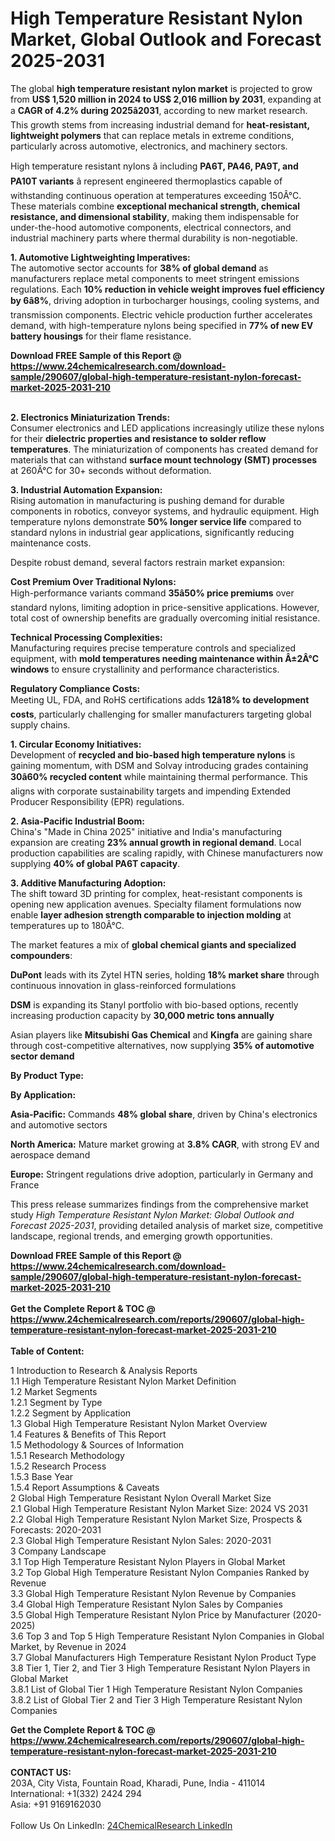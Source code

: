 <h1>High Temperature Resistant Nylon Market, Global Outlook and Forecast 2025-2031</h1><p>The global <strong>high temperature resistant nylon market</strong> is projected to grow from <strong>US$ 1,520 million in 2024 to US$ 2,016 million by 2031</strong>, expanding at a <strong>CAGR of 4.2% during 2025â2031</strong>, according to new market research. This growth stems from increasing industrial demand for <strong>heat-resistant, lightweight polymers</strong> that can replace metals in extreme conditions, particularly across automotive, electronics, and machinery sectors.</p><p>High temperature resistant nylons â including <strong>PA6T, PA46, PA9T, and PA10T variants</strong> â represent engineered thermoplastics capable of withstanding continuous operation at temperatures exceeding 150Â°C. These materials combine <strong>exceptional mechanical strength, chemical resistance, and dimensional stability</strong>, making them indispensable for under-the-hood automotive components, electrical connectors, and industrial machinery parts where thermal durability is non-negotiable.</p><p><strong>1. Automotive Lightweighting Imperatives:</strong><br>
The automotive sector accounts for <strong>38% of global demand</strong> as manufacturers replace metal components to meet stringent emissions regulations. Each <strong>10% reduction in vehicle weight improves fuel efficiency by 6â8%</strong>, driving adoption in turbocharger housings, cooling systems, and transmission components. Electric vehicle production further accelerates demand, with high-temperature nylons being specified in <strong>77% of new EV battery housings</strong> for their flame resistance.</p><div><b>Download FREE Sample of this Report @ 
            <a href="https://www.24chemicalresearch.com/download-sample/290607/global-high-temperature-resistant-nylon-forecast-market-2025-2031-210">
            https://www.24chemicalresearch.com/download-sample/290607/global-high-temperature-resistant-nylon-forecast-market-2025-2031-210</a></b></div><br><p><strong>2. Electronics Miniaturization Trends:</strong><br>
Consumer electronics and LED applications increasingly utilize these nylons for their <strong>dielectric properties and resistance to solder reflow temperatures</strong>. The miniaturization of components has created demand for materials that can withstand <strong>surface mount technology (SMT) processes</strong> at 260Â°C for 30+ seconds without deformation.</p><p><strong>3. Industrial Automation Expansion:</strong><br>
Rising automation in manufacturing is pushing demand for durable components in robotics, conveyor systems, and hydraulic equipment. High temperature nylons demonstrate <strong>50% longer service life</strong> compared to standard nylons in industrial gear applications, significantly reducing maintenance costs.</p><p>Despite robust demand, several factors restrain market expansion:</p><p><strong>Cost Premium Over Traditional Nylons:</strong><br>
	High-performance variants command <strong>35â50% price premiums</strong> over standard nylons, limiting adoption in price-sensitive applications. However, total cost of ownership benefits are gradually overcoming initial resistance.</p><p><strong>Technical Processing Complexities:</strong><br>
	Manufacturing requires precise temperature controls and specialized equipment, with <strong>mold temperatures needing maintenance within Â±2Â°C windows</strong> to ensure crystallinity and performance characteristics.</p><p><strong>Regulatory Compliance Costs:</strong><br>
	Meeting UL, FDA, and RoHS certifications adds <strong>12â18% to development costs</strong>, particularly challenging for smaller manufacturers targeting global supply chains.</p><p><strong>1. Circular Economy Initiatives:</strong><br>
Development of <strong>recycled and bio-based high temperature nylons</strong> is gaining momentum, with DSM and Solvay introducing grades containing <strong>30â60% recycled content</strong> while maintaining thermal performance. This aligns with corporate sustainability targets and impending Extended Producer Responsibility (EPR) regulations.</p><p><strong>2. Asia-Pacific Industrial Boom:</strong><br>
China's "Made in China 2025" initiative and India's manufacturing expansion are creating <strong>23% annual growth in regional demand</strong>. Local production capabilities are scaling rapidly, with Chinese manufacturers now supplying <strong>40% of global PA6T capacity</strong>.</p><p><strong>3. Additive Manufacturing Adoption:</strong><br>
The shift toward 3D printing for complex, heat-resistant components is opening new application avenues. Specialty filament formulations now enable <strong>layer adhesion strength comparable to injection molding</strong> at temperatures up to 180Â°C.</p><p>The market features a mix of <strong>global chemical giants and specialized compounders</strong>:</p><p><strong>DuPont</strong> leads with its Zytel HTN series, holding <strong>18% market share</strong> through continuous innovation in glass-reinforced formulations</p><p><strong>DSM</strong> is expanding its Stanyl portfolio with bio-based options, recently increasing production capacity by <strong>30,000 metric tons annually</strong></p><p>Asian players like <strong>Mitsubishi Gas Chemical</strong> and <strong>Kingfa</strong> are gaining share through cost-competitive alternatives, now supplying <strong>35% of automotive sector demand</strong></p><p><strong>By Product Type:</strong></p><p><strong>By Application:</strong></p><p><strong>Asia-Pacific:</strong> Commands <strong>48% global share</strong>, driven by China's electronics and automotive sectors</p><p><strong>North America:</strong> Mature market growing at <strong>3.8% CAGR</strong>, with strong EV and aerospace demand</p><p><strong>Europe:</strong> Stringent regulations drive adoption, particularly in Germany and France</p><p>This press release summarizes findings from the comprehensive market study <em>High Temperature Resistant Nylon Market: Global Outlook and Forecast 2025-2031</em>, providing detailed analysis of market size, competitive landscape, regional trends, and emerging growth opportunities.</p><div><b>Download FREE Sample of this Report @ 
            <a href="https://www.24chemicalresearch.com/download-sample/290607/global-high-temperature-resistant-nylon-forecast-market-2025-2031-210">
            https://www.24chemicalresearch.com/download-sample/290607/global-high-temperature-resistant-nylon-forecast-market-2025-2031-210</a></b></div><br><div><b>Get the Complete Report & TOC @ 
            <a href="https://www.24chemicalresearch.com/reports/290607/global-high-temperature-resistant-nylon-forecast-market-2025-2031-210">
            https://www.24chemicalresearch.com/reports/290607/global-high-temperature-resistant-nylon-forecast-market-2025-2031-210</a></b></div><br>
            <b>Table of Content:</b><p>1 Introduction to Research & Analysis Reports<br />
 1.1 High Temperature Resistant Nylon Market Definition<br />
 1.2 Market Segments<br />
 1.2.1 Segment by Type<br />
 1.2.2 Segment by Application<br />
 1.3 Global High Temperature Resistant Nylon Market Overview<br />
 1.4 Features & Benefits of This Report<br />
 1.5 Methodology & Sources of Information<br />
 1.5.1 Research Methodology<br />
 1.5.2 Research Process<br />
 1.5.3 Base Year<br />
 1.5.4 Report Assumptions & Caveats<br />
2 Global High Temperature Resistant Nylon Overall Market Size<br />
 2.1 Global High Temperature Resistant Nylon Market Size: 2024 VS 2031<br />
 2.2 Global High Temperature Resistant Nylon Market Size, Prospects & Forecasts: 2020-2031<br />
 2.3 Global High Temperature Resistant Nylon Sales: 2020-2031<br />
3 Company Landscape<br />
 3.1 Top High Temperature Resistant Nylon Players in Global Market<br />
 3.2 Top Global High Temperature Resistant Nylon Companies Ranked by Revenue<br />
 3.3 Global High Temperature Resistant Nylon Revenue by Companies<br />
 3.4 Global High Temperature Resistant Nylon Sales by Companies<br />
 3.5 Global High Temperature Resistant Nylon Price by Manufacturer (2020-2025)<br />
 3.6 Top 3 and Top 5 High Temperature Resistant Nylon Companies in Global Market, by Revenue in 2024<br />
 3.7 Global Manufacturers High Temperature Resistant Nylon Product Type<br />
 3.8 Tier 1, Tier 2, and Tier 3 High Temperature Resistant Nylon Players in Global Market<br />
 3.8.1 List of Global Tier 1 High Temperature Resistant Nylon Companies<br />
 3.8.2 List of Global Tier 2 and Tier 3 High Temperature Resistant Nylon Companies</p><div><b>Get the Complete Report & TOC @ 
            <a href="https://www.24chemicalresearch.com/reports/290607/global-high-temperature-resistant-nylon-forecast-market-2025-2031-210">
            https://www.24chemicalresearch.com/reports/290607/global-high-temperature-resistant-nylon-forecast-market-2025-2031-210</a></b></div><br><b>CONTACT US:</b><br>
            203A, City Vista, Fountain Road, Kharadi, Pune, India - 411014<br>
            International: +1(332) 2424 294<br>
            Asia: +91 9169162030 <br><br>
            Follow Us On LinkedIn: <a href="https://www.linkedin.com/company/24chemicalresearch/">24ChemicalResearch LinkedIn</a>